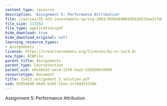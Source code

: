 ```yaml
---
content_type: resource
description: 'Assignment 5: Performance Attribution'
file: /courses/15-433-investments-spring-2003/95954b9066d5b16515ea2cfddd33158b_15433_assignment_5_solution.pdf
file_size: 113353
file_type: application/pdf
hide_download: true
hide_download_original: null
learning_resource_types:
- Assignments
license: https://creativecommons.org/licenses/by-nc-sa/4.0/
ocw_type: OCWFile
parent_title: Assignments
parent_type: CourseSection
parent_uid: e0a16a32-aec4-1259-5aa2-5282b863d999
resourcetype: Document
title: 15433_assignment_5_solution.pdf
uid: 95954b90-66d5-b165-15ea-2cfddd33158b
---
```

Assignment 5: Performance Attribution
